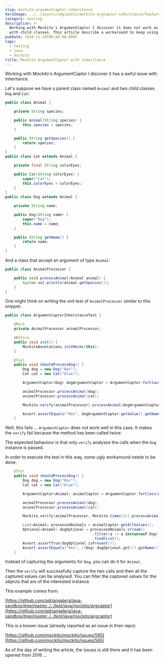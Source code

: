 ```yaml
---
slug: mockito-argumentcaptor-inheritance
heroImage: ../../assets/img/posts/mockito-argcaptor-inheritance/featured.jpg
category: testing
description: >-
  Working with Mockito's ArgumentCaptor I discover it does not work as expected
  with child classes. This article describe a workaround to keep using it.
pubDate: 2020-11-20T00:00:00.000Z
tags:
  - testing
  - java
  - mockito
title: Mockito ArgumentCaptor with inheritance
---
```


Working with Mockito's ArgumentCaptor I discover it has a awful issue with inheritance.

Let's suppose we have a parent class named `Animal` and two child classes `Dog` and `Cat`:

```java
public class Animal {

    private String species;

    public Animal(String species) {
        this.species = species;
    }

    public String getSpecies() {
        return species;
    }
}
public class Cat extends Animal {

    private final String colorEyes;

    public Cat(String colorEyes) {
        super("Cat");
        this.colorEyes = colorEyes;
    }
}
public class Dog extends Animal {

    private String name;

    public Dog(String name) {
        super("Dog");
        this.name = name;
    }

    public String getName() {
        return name;
    }
}
```

And a class that accept an argument of type `Animal`:

```java
public class AnimalProcessor {

    public void processAnimal(Animal animal) {
        System.out.println(animal.getSpecies());
    }
}
```

One might think on writing the unit test of `AnimalProcessor` similar to this snippet:

```java
public class ArgumentCaptorInheritanceTest {

    @Mock
    private AnimalProcessor animalProcessor;

    @Before
    public void init() {
        MockitoAnnotations.initMocks(this);
    }

    @Test
    public void shouldProcessDog() {
        Dog dog = new Dog("Rex");
        Cat cat = new Cat("blue");

        ArgumentCaptor<Dog> dogArgumentCaptor = ArgumentCaptor.forClass(Dog.class);

        animalProcessor.processAnimal(dog);
        animalProcessor.processAnimal(cat);

        Mockito.verify(animalProcessor).processAnimal(dogArgumentCaptor.capture());

        Assert.assertEquals("Rex", dogArgumentCaptor.getValue().getName());
    }
```

Well, this fails ... `ArgumentCaptor` does not work well in this case. It makes the `verify` fail because the method has been called twice.

The expected behaviour is that only `verify` analyses the calls when the `Dog` instance is passed.

In order to execute the test in this way, some ugly workaround needs to be done:

```java
    @Test
    public void shouldProcessDog() {
        Dog dog = new Dog("Rex");
        Cat cat = new Cat("blue");

        ArgumentCaptor<Animal> animalCaptor = ArgumentCaptor.forClass(Animal.class);

        animalProcessor.processAnimal(dog);
        animalProcessor.processAnimal(cat);

        Mockito.verify(animalProcessor, Mockito.times(2)).processAnimal(animalCaptor.capture());

        List<Animal> processedAnimals = animalCaptor.getAllValues();
        Optional<Animal> dogOptional = processedAnimals.stream()
                                        .filter(a -> a instanceof Dog)
                                        .findFirst();
        Assert.assertTrue(dogOptional.isPresent());
        Assert.assertEquals("Rex", ((Dog) dogOptional.get()).getName());
    }
```

Instead of capturing the arguments for `Dog`, you can do it for `Animal`.

Then the `verify` will successfully capture the two calls and then all the captured values can be analysed. You can filter the captured values for the objects that are of the interested instance.

This example comes from:

<a href="https://github.com/adriangalera/java-sandbox/tree/master../../test/java/mockito/argcaptor">[https://github.com/adriangalera/java-sandbox/tree/master../../test/java/mockito/argcaptor](https://github.com/adriangalera/java-sandbox/tree/master../../test/java/mockito/argcaptor)</a>

This is a known issue (already reported as an issue in their repo):

<a href="https://github.com/mockito/mockito/issues/565">[https://github.com/mockito/mockito/issues/565](https://github.com/mockito/mockito/issues/565)</a>

As of the day of writing the article, the issues is still there and it has been opened from 2016 ...

